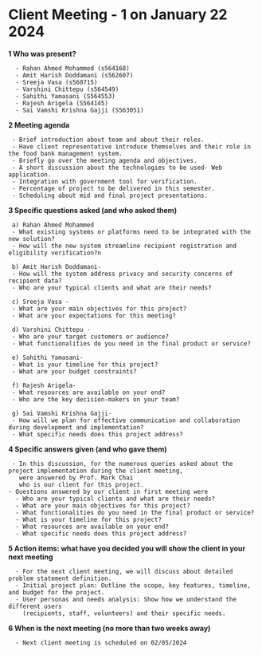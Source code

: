 # Client Meeting - 1 on January 22 2024
 **1 Who was present?**

      - Rahan Ahmed Mohammed (s564168)
      - Amit Harish Doddamani (s562607)
      - Sreeja Vasa (s560715)
      - Varshini Chittepu (s564549)
      - Sahithi Yamasani (S564553)
      - Rajesh Arigela (S564145)
      - Sai Vamshi Krishna Gajji (S563051)

 **2 Meeting agenda**

     - Brief introduction about team and about their roles.
     - Have client representative introduce themselves and their role in the food bank management system.
     - Briefly go over the meeting agenda and objectives.
     - A short discussion about the technologies to be used- Web application.
     - Integration with government tool for verification.
     - Percentage of project to be delivered in this semester.
     - Scheduling about mid and final project presentations.

 **3 Specific questions asked (and who asked them)** 

     a) Rahan Ahmed Mohammed 
     - What existing systems or platforms need to be integrated with the new solution?
     - How will the new system streamline recipient registration and eligibility verification?n

     b) Amit Harish Doddamani- 
     - How will the system address privacy and security concerns of recipient data?
     - Who are your typical clients and what are their needs?

     c) Sreeja Vasa - 
     - What are your main objectives for this project?
     - What are your expectations for this meeting?

     d) Varshini Chittepu - 
     - Who are your target customers or audience?
     - What functionalities do you need in the final product or service?

     e) Sahithi Yamasani-
     - What is your timeline for this project?
     - What are your budget constraints?

     f) Rajesh Arigela-
     - What resources are available on your end?
     - Who are the key decision-makers on your team?

     g) Sai Vamshi Krishna Gajji-
     - How will we plan for effective communication and collaboration during development and implementation?
     - What specific needs does this project address?

 **4  Specific answers given (and who gave them)**

     - In this discussion, for the numerous queries asked about the project implementation during the client meeting,
       were answered by Prof. Mark Chai 
       who is our client for this project.
    - Questions answered by our client in first meeting were
      - Who are your typical clients and what are their needs?
      - What are your main objectives for this project?
      - What functionalities do you need in the final product or service?
      - What is your timeline for this project?
      - What resources are available on your end?
      - What specific needs does this project address?

 **5 Action items: what have you decided you will show the client in your next meeting** 

      - For the next client meeting, we will discuss about detailed problem statement definition.
      - Initial project plan: Outline the scope, key features, timeline, and budget for the project.
      - User personas and needs analysis: Show how we understand the different users 
        (recipients, staff, volunteers) and their specific needs.  

 **6 When is the next meeting (no more than two weeks away)** 

      - Next client meeting is scheduled on 02/05/2024
